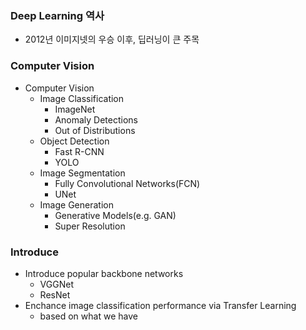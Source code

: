 ### Deep Learning 역사

- 2012년 이미지넷의 우승 이후, 딥러닝이 큰 주목

### Computer Vision

- Computer Vision
    - Image Classification
        - ImageNet
        - Anomaly Detections
        - Out of Distributions
    - Object Detection
        - Fast R-CNN
        - YOLO
    - Image Segmentation
        - Fully Convolutional Networks(FCN)
        - UNet
    - Image Generation
        - Generative Models(e.g. GAN)
        - Super Resolution

### Introduce

- Introduce popular backbone networks
    - VGGNet
    - ResNet
- Enchance image classification performance via Transfer Learning
    - based on what we have